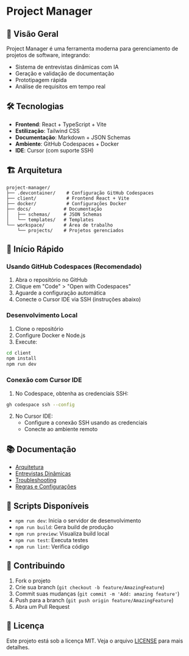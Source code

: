 # Project Manager

## 🚀 Visão Geral
Project Manager é uma ferramenta moderna para gerenciamento de projetos de software, integrando:
- Sistema de entrevistas dinâmicas com IA
- Geração e validação de documentação
- Prototipagem rápida
- Análise de requisitos em tempo real

## 🛠️ Tecnologias
- **Frontend**: React + TypeScript + Vite
- **Estilização**: Tailwind CSS
- **Documentação**: Markdown + JSON Schemas
- **Ambiente**: GitHub Codespaces + Docker
- **IDE**: Cursor (com suporte SSH)

## 🏗️ Arquitetura
```
project-manager/
├── .devcontainer/    # Configuração GitHub Codespaces
├── client/           # Frontend React + Vite
├── docker/           # Configurações Docker
├── docs/            # Documentação
│   ├── schemas/     # JSON Schemas
│   └── templates/   # Templates
└── workspace/       # Área de trabalho
    └── projects/    # Projetos gerenciados
```

## 🚀 Início Rápido

### Usando GitHub Codespaces (Recomendado)
1. Abra o repositório no GitHub
2. Clique em "Code" > "Open with Codespaces"
3. Aguarde a configuração automática
4. Conecte o Cursor IDE via SSH (instruções abaixo)

### Desenvolvimento Local
1. Clone o repositório
2. Configure Docker e Node.js
3. Execute:
```bash
cd client
npm install
npm run dev
```

### Conexão com Cursor IDE
1. No Codespace, obtenha as credenciais SSH:
```bash
gh codespace ssh --config
```
2. No Cursor IDE:
   - Configure a conexão SSH usando as credenciais
   - Conecte ao ambiente remoto

## 📚 Documentação
- [Arquitetura](./docs/ARCHITECTURE.md)
- [Entrevistas Dinâmicas](./docs/DYNAMIC_INTERVIEWS.md)
- [Troubleshooting](./TROUBLESHOOTING.md)
- [Regras e Configurações](./.cursor/rules.json)

## 🔧 Scripts Disponíveis
- `npm run dev`: Inicia o servidor de desenvolvimento
- `npm run build`: Gera build de produção
- `npm run preview`: Visualiza build local
- `npm run test`: Executa testes
- `npm run lint`: Verifica código

## 🤝 Contribuindo
1. Fork o projeto
2. Crie sua branch (`git checkout -b feature/AmazingFeature`)
3. Commit suas mudanças (`git commit -m 'Add: amazing feature'`)
4. Push para a branch (`git push origin feature/AmazingFeature`)
5. Abra um Pull Request

## 📝 Licença
Este projeto está sob a licença MIT. Veja o arquivo [LICENSE](LICENSE) para mais detalhes.
